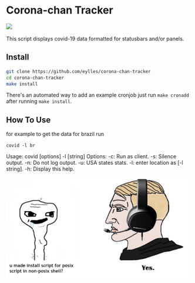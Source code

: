 # Corona-chan Tracker
<img src="https://i.kym-cdn.com/photos/images/original/001/716/682/936.png" width="500">

This script displays covid-19 data formatted for statusbars and/or panels.

## Install

```sh
git clone https://github.com/eylles/corona-chan-tracker
cd corona-chan-tracker
make install
```

There's an automated way to add an example cronjob just run ```make cronadd``` after running ```make install```.

## How To Use

for example to get the data for brazil run
```
covid -l br
```
Usage: covid [options] -l [string]
Options:
   -c: Run as client.
   -s: Silence output.
   -n: Do not log output.
   -u: USA states stats.
   -l: enter location as [-l string].
   -h: Display this help.

<img src="./posixshellmeme.png" width="500">
